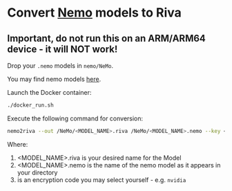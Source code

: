 # Convert [Nemo](https://github.com/nvidia/nemo) models to Riva

## Important, do not run this on an ARM/ARM64 device - it will NOT work!

Drop your ```.nemo``` models in ```nemo/NeMo```.

You may find nemo models [here](https://catalog.ngc.nvidia.com/models?query=nemo&orderBy=weightPopularDESC).


Launch the Docker container:

```bash
./docker_run.sh
```

Execute the following command for conversion:

```bash
nemo2riva --out /NeMo/<MODEL_NAME>.riva /NeMo/<MODEL_NAME>.nemo --key <key>
```

Where:

1. <MODEL_NAME>.riva is your desired name for the Model
2. <MODEL_NAME>.nemo is the name of the nemo model as it appears in your directory
3. <key> is an encryption code you may select yourself - e.g. ```nvidia```